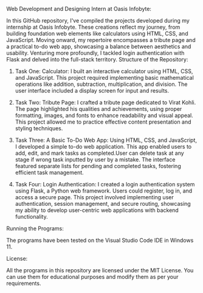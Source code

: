Web Development and Designing Intern at Oasis Infobyte:

In this GitHub repository, I've compiled the projects developed during my internship at Oasis Infobyte. These creations reflect my journey, from building foundation web elements like calculators using HTML, CSS, and JavaScript. Moving onward, my repertoire encompasses a tribute page and a practical to-do web app, showcasing a balance between aesthetics and usability. Venturing more profoundly, I tackled login authentication with Flask and delved into the full-stack territory.
Structure of the Repository:

1. Task One: Calculator:
I built an interactive calculator using HTML, CSS, and JavaScript. This project required implementing basic mathematical operations like addition, subtraction, multiplication, and division. The user interface included a display screen for input and results.

2. Task Two: Tribute Page:
I crafted a tribute page dedicated to Virat Kohli. The page highlighted his qualities and achievements, using proper formatting, images, and fonts to enhance readability and visual appeal. This project allowed me to practice effective content presentation and styling techniques.

3. Task Three: A Basic To-Do Web App:
Using HTML, CSS, and  JavaScript, I developed a simple to-do web application. This app enabled users to add, edit, and mark tasks as completed.User can delete task at any stage if wrong task inputted by user by a mistake. The interface featured separate lists for pending and completed tasks, fostering efficient task management. 

4. Task Four: Login Authentication:
I created a login authentication system using Flask, a Python web framework. Users could register, log in, and access a secure page. This project involved implementing user authentication, session management, and secure routing, showcasing my ability to develop user-centric web applications with backend functionality.

Running the Programs:

The programs have been tested on the Visual Studio Code IDE in Windows 11. 

License:

All the programs in this repository are licensed under the MIT License. You can use them for educational purposes and modify them as per your requirements.

